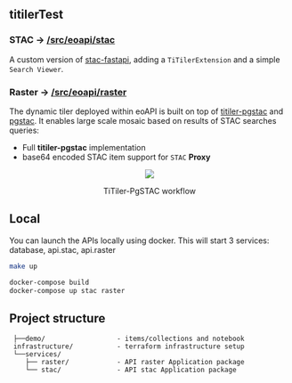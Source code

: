 ## titilerTest


### STAC -> [/src/eoapi/stac](/services/stac)

A custom version of [stac-fastapi](https://github.com/stac-utils/stac-fastapi), adding a `TiTilerExtension` and a simple `Search Viewer`.

### Raster -> [/src/eoapi/raster](/services/raster)

The dynamic tiler deployed within eoAPI is built on top of [titiler-pgstac](https://github.com/stac-utils/titiler-pgstac) and [pgstac](https://github.com/stac-utils/pgstac). It enables large scale mosaic based on results of STAC searches queries:

- Full **titiler-pgstac** implementation
- base64 encoded STAC item support for `STAC` **Proxy**

<p align="center">
  <img src="https://user-images.githubusercontent.com/10407788/129632282-f71e9f45-264c-4882-af28-7062c4e56f25.png"/>
  <p align="center">TiTiler-PgSTAC workflow</p>
</p>

## Local

You can launch the APIs locally using docker. This will start 3 services: database, api.stac, api.raster

``` bash
make up
```

``` bash
docker-compose build
docker-compose up stac raster
```

## Project structure

```
 ├──demo/                  - items/collections and notebook
 infrastructure/           - terraform infrastructure setup
 └──services/
    ├── raster/            - API raster Application package
    └── stac/              - API stac Application package
```